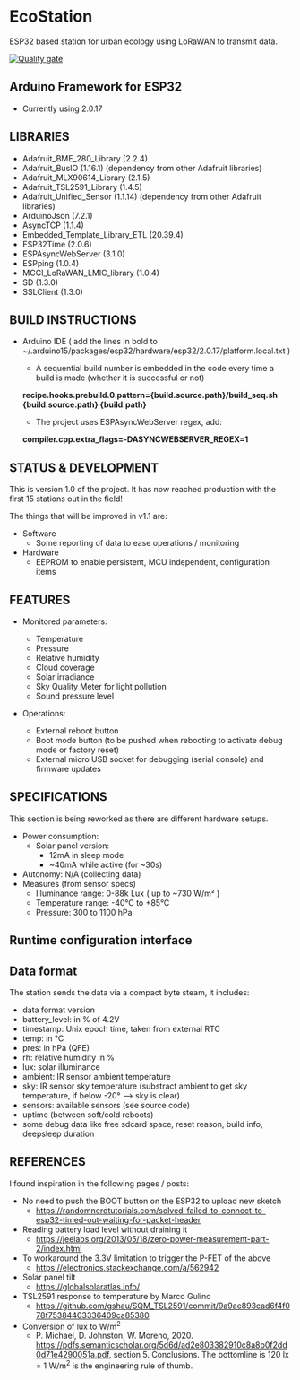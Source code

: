 # EcoStation

ESP32 based station for urban ecology using LoRaWAN to transmit data.

[![Quality gate](https://sonarcloud.io/api/project_badges/quality_gate?project=switux_EcoStation)](https://sonarcloud.io/summary/new_code?id=switux_EcoStation)

## Arduino Framework for ESP32

  - Currently using 2.0.17

## LIBRARIES

  - Adafruit_BME_280_Library (2.2.4)
  - Adafruit_BusIO (1.16.1) (dependency from other Adafruit libraries)
  - Adafruit_MLX90614_Library (2.1.5)
  - Adafruit_TSL2591_Library (1.4.5)
  - Adafruit_Unified_Sensor (1.1.14) (dependency from other Adafruit libraries)
  - ArduinoJson (7.2.1)
  - AsyncTCP (1.1.4)
  - Embedded_Template_Library_ETL (20.39.4)
  - ESP32Time (2.0.6)
  - ESPAsyncWebServer (3.1.0)
  - ESPping (1.0.4)
  - MCCI_LoRaWAN_LMIC_library (1.0.4)
  - SD (1.3.0)
  - SSLClient (1.3.0)

## BUILD INSTRUCTIONS

  - Arduino IDE ( add the lines in bold to ~/.arduino15/packages/esp32/hardware/esp32/2.0.17/platform.local.txt )

    - A sequential build number is embedded in the code every time a build is made (whether it is successful or not)

    **recipe.hooks.prebuild.0.pattern={build.source.path}/build_seq.sh {build.source.path} {build.path}**

    - The project uses ESPAsyncWebServer regex, add:

    **compiler.cpp.extra_flags=-DASYNCWEBSERVER_REGEX=1**

## STATUS & DEVELOPMENT

This is version 1.0 of the project. It has now reached production with the first 15 stations out in the field!

The things that will be improved in v1.1 are:

  - Software
    - Some reporting of data to ease operations / monitoring
  - Hardware
    - EEPROM to enable persistent, MCU independent, configuration items

## FEATURES

  - Monitored parameters:

    - Temperature
    - Pressure
    - Relative humidity
    - Cloud coverage
    - Solar irradiance
    - Sky Quality Meter for light pollution
    - Sound pressure level
 
  - Operations:

    - External reboot button
    - Boot mode button (to be pushed when rebooting to activate debug mode or factory reset)
    - External micro USB socket for debugging (serial console) and firmware updates

## SPECIFICATIONS

This section is being reworked as there are different hardware setups.

  - Power consumption:
    - Solar panel version:
       - 12mA in sleep mode
       - ~40mA while active (for ~30s)
  - Autonomy: N/A (collecting data)
  - Measures (from sensor specs)
    - Illuminance range: 0-88k Lux ( up to ~730 W/m² )
    - Temperature range: -40°C to +85°C
    - Pressure: 300 to 1100 hPa

## Runtime configuration interface

## Data format

The station sends the data via a compact byte steam, it includes:

- data format version
- battery_level: in % of 4.2V
- timestamp: Unix epoch time, taken from external RTC
- temp: in °C
- pres: in hPa (QFE)
- rh: relative humidity in %
- lux: solar illuminance
- ambient: IR sensor ambient temperature
- sky: IR sensor sky temperature (substract ambient to get sky temperature, if below -20° --> sky is clear)
- sensors: available sensors (see source code)
- uptime (between soft/cold reboots)
- some debug data like free sdcard space, reset reason, build info, deepsleep duration

## REFERENCES

I found inspiration in the following pages / posts:

  - No need to push the BOOT button on the ESP32 to upload new sketch
    - https://randomnerdtutorials.com/solved-failed-to-connect-to-esp32-timed-out-waiting-for-packet-header
  - Reading battery load level without draining it
    - https://jeelabs.org/2013/05/18/zero-power-measurement-part-2/index.html
  - To workaround the 3.3V limitation to trigger the P-FET of the above
    - https://electronics.stackexchange.com/a/562942
  - Solar panel tilt
    - https://globalsolaratlas.info/
  - TSL2591 response to temperature by Marco Gulino
    - https://github.com/gshau/SQM_TSL2591/commit/9a9ae893cad6f4f078f75384403336409ca85380  
  - Conversion of lux to W/m<sup>2</sup>
    - P. Michael, D. Johnston, W. Moreno, 2020. https://pdfs.semanticscholar.org/5d6d/ad2e803382910c8a8b0f2dd0d71e4290051a.pdf, section 5. Conclusions. The bottomline is 120 lx = 1 W/m<sup>2</sup> is the engineering rule of thumb.
